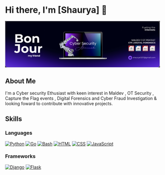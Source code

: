 # Hi there, I'm [Shaurya] 👋

![Profile Banner](Cysec.png)

## About Me
I'm a Cyber security Ethusiast with keen interest in Maldev , OT Security , Capture the Flag events , Digital Forensics and Cyber Fraud Investigation & looking foward to contribute with innovative projects.

## Skills

### Languages
[![Python](https://img.icons8.com/color/96/000000/python.svg)](https://www.python.org/)
[![Go](https://img.icons8.com/color/96/000000/golang.svg)](https://golang.org/)
[![Bash](https://img.icons8.com/plasticine/100/000000/bash.png)](https://www.gnu.org/software/bash/)
[![HTML](https://img.icons8.com/color/96/000000/html-5.svg)](https://developer.mozilla.org/en-US/docs/Web/Guide/HTML/HTML5)
[![CSS](https://img.icons8.com/color/96/000000/css3.svg)](https://developer.mozilla.org/en-US/docs/Web/CSS)
[![JavaScript](https://img.icons8.com/color/96/000000/javascript.svg)](https://developer.mozilla.org/en-US/docs/Web/JavaScript)

### Frameworks
[![Django](https://img.icons8.com/color/96/000000/django.svg)](https://www.djangoproject.com/)
[![Flask](https://img.icons8.com/color/96/000000/flask.svg)](https://flask.palletsprojects.com/en/2.0.x/)
